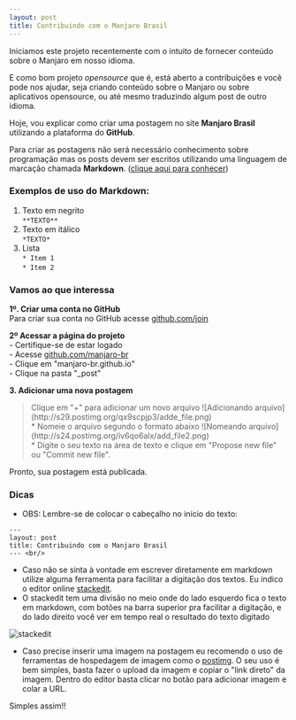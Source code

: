 ```yaml
---
layout: post
title: Contribuindo com o Manjaro Brasil
---
```


Iniciamos este projeto recentemente com o intuito de fornecer conteúdo sobre o Manjaro em nosso idioma.

E como bom projeto *opensource* que é, está aberto a contribuições e você pode nos ajudar, seja criando conteúdo sobre o Manjaro ou sobre aplicativos opensource, ou até mesmo traduzindo algum post de outro idioma.

Hoje, vou explicar como criar uma postagem no site **Manjaro Brasil** utilizando a plataforma do **GitHub**.

Para criar as postagens não será necessário conhecimento sobre programação mas os posts devem ser escritos utilizando uma linguagem de marcação chamada **Markdown**. ([clique aqui para conhecer](http://pt.wikipedia.org/wiki/Markdown))

### Exemplos de uso do Markdown:

1. Texto em negrito  
`**TEXTO**` 
2. Texto em itálico  
`*TEXTO*`
3. Lista  
`* Item 1`  
`* Item 2`


### Vamos ao que interessa

**1º. Criar uma conta no GitHub**  <br/>
    Para criar sua conta no GitHub acesse [github.com/join](https://github.com/join)

**2º Acessar a página do projeto** <br/> 
    - Certifique-se de estar logado  
    - Acesse [github.com/manjaro-br](https://github.com/manjaro-br)  
    - Clique em "manjaro-br.github.io"  
    - Clique na pasta "_post"  

**3. Adicionar uma nova postagem**
<blockquote>
Clique em "+" para adicionar um novo arquivo
![Adicionando arquivo](http://s29.postimg.org/qx9scpjp3/adde_file.png)
<br/>
* Nomeie o arquivo segundo o formato abaixo
![Nomeando arquivo](http://s24.postimg.org/iv6qo6alx/add_file2.png)
<br>
* Digite o seu texto na área de texto e clique em "Propose new file" ou "Commit new file".
</blockquote>

Pronto, sua postagem está publicada.

### Dicas

*  OBS: Lembre-se de colocar o cabeçalho no início do texto:
```
---
layout: post
title: Contribuindo com o Manjaro Brasil
--- <br/>
```

* Caso não se sinta à vontade em escrever diretamente em markdown utilize alguma ferramenta para facilitar a digitação dos textos. Eu indico o editor online [stackedit](https://stackedit.io/). 
* O stackedit tem uma divisão no meio onde do lado esquerdo fica o texto em markdown, com botões na barra superior pra facilitar a digitação, e do lado direito você ver em tempo real o resultado do texto digitado

![stackedit](http://s15.postimg.org/5o47i24bf/stackedit.png)

* Caso precise inserir uma imagem na postagem eu recomendo o uso de ferramentas de hospedagem de imagem como o [postimg](http://postimg.org/). O seu uso é bem simples, basta fazer o upload da imagem e copiar o "link direto" da imagem. Dentro do editor basta clicar no botão para adicionar imagem e colar a URL.

Simples assim!!
